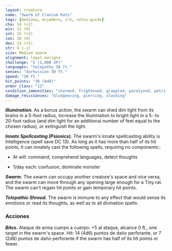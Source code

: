 ```yaml
---
layout: creature
name: "Swarm of Cranium Rats"
tags: [mediana, enjambre, cr5, volos-guide]
cha: 14 (+2)
wis: 11 (0)
int: 15 (+2)
con: 10 (0)
dex: 14 (+2)
str: 9 (-1)
size: Medium swarm
alignment: legal maligna
challenge: "5 (1,800 XP)"
languages: "telepathy 30 ft."
senses: "darkvision 30 ft."
speed: "30 ft."
hit_points: "36 (8d8)"
armor_class: "12"
condition_immunities: "charmed, frightened, grappled, paralyzed, petrified, prone, restrained, stunned"
damage_resistances: "bludgeoning, piercing, slashing"
---
```


***Illumination.*** As a bonus action, the swarm can shed dim light from its brains in a 5-foot radius, increase the illumination to bright light in a 5- to 20-foot radius (and dim light for an additional number of feet equal to the chosen radius), or extinguish the light.

***Innate Spellcasting (Psionics).*** The swarm's innate spellcasting ability is Intelligence (spell save DC 13). As long as it has more than half of its hit points, it can innately cast the following spells, requiring no components::

* At will: command, comprehend languages, detect thoughts

* 1/day each: confusion, dominate monster

***Swarm.*** The swarm can occupy another creature's space and vice versa, and the swarm can move through any opening large enough for a Tiny rat. The swarm can't regain hit points or gain temporary hit points.

***Telepathic Shroud.*** The swarm is immune to any effect that would sense its emotions or read its thoughts, as well as to all divination spells.

### Acciones

***Bites.*** Ataque de arma cuerpo a cuerpo: +5 al ataque, alcance 0 ft., one target in the swarm's space. Hit: 14 (4d6) puntos de daño perforante, or 7 (2d6) puntos de daño perforante if the swarm has half of its hit points or fewer.
